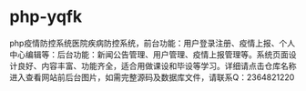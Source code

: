 # php-yqfk
php疫情防控系统医院疾病防控系统，前台功能：用户登录注册、疫情上报、个人中心编辑等：后台功能：新闻公告管理、用户管理、疫情上报管理等。系统页面设计良好、内容丰富、功能齐全，适合用做课设和毕设等学习。详细请点击仓库名称进入查看网站前后台图片，如需完整源码及数据库文件，请联系Q：2364821220
